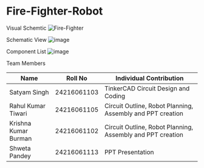 # Fire-Fighter-Robot


Visual Schemtic
![Fire-Fighter](https://github.com/user-attachments/assets/33373f1c-92a9-4f3b-a6cf-c316934545ae)

Schematic View
![image](https://github.com/user-attachments/assets/9fb7722a-8282-4b2f-af5f-23a8273ecf5b)

Component List
![image](https://github.com/user-attachments/assets/c06b6a40-6715-40f1-9c89-70749a55b917)


Team Members

|         Name          |   Roll No    |                   Individual Contribution                  |
|-----------------------|--------------|------------------------------------------------------------|
| Satyam Singh          | 24216061103  | TinkerCAD Circuit Design and Coding                        |
| Rahul Kumar Tiwari    | 24216061105  | Circuit Outline, Robot Planning, Assembly and PPT creation |
| Krishna Kumar Burman  | 24216061102  | Circuit Outline, Robot Planning, Assembly and PPT creation |
| Shweta Pandey         | 24216061113  | PPT Presentation                                           |

